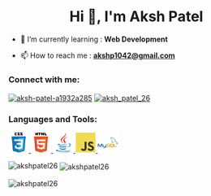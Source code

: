 <h1 align="center">Hi 👋, I'm Aksh Patel</h1>

- 🌱 I’m currently learning : **Web Development**

- 📫 How to reach me  : **akshp1042@gmail.com**

<h3 align="left">Connect with me:</h3>
<p align="left">
<a href="https://linkedin.com/in/aksh-patel-a1932a285" target="blank"><img align="center" src="https://raw.githubusercontent.com/rahuldkjain/github-profile-readme-generator/master/src/images/icons/Social/linked-in-alt.svg" alt="aksh-patel-a1932a285" height="30" width="40" /></a>
<a href="https://instagram.com/aksh_patel_26" target="blank"><img align="center" src="https://raw.githubusercontent.com/rahuldkjain/github-profile-readme-generator/master/src/images/icons/Social/instagram.svg" alt="aksh_patel_26" height="30" width="40" /></a>
</p>

<h3 align="left">Languages and Tools:</h3>
<p align="left"> <a href="https://www.w3schools.com/css/" target="_blank" rel="noreferrer"> <img src="https://raw.githubusercontent.com/devicons/devicon/master/icons/css3/css3-original-wordmark.svg" alt="css3" width="40" height="40"/> </a> <a href="https://www.w3.org/html/" target="_blank" rel="noreferrer"> <img src="https://raw.githubusercontent.com/devicons/devicon/master/icons/html5/html5-original-wordmark.svg" alt="html5" width="40" height="40"/> </a> <a href="https://www.java.com" target="_blank" rel="noreferrer"> <img src="https://raw.githubusercontent.com/devicons/devicon/master/icons/java/java-original.svg" alt="java" width="40" height="40"/> </a> <a href="https://developer.mozilla.org/en-US/docs/Web/JavaScript" target="_blank" rel="noreferrer"> <img src="https://raw.githubusercontent.com/devicons/devicon/master/icons/javascript/javascript-original.svg" alt="javascript" width="40" height="40"/> </a> <a href="https://www.mysql.com/" target="_blank" rel="noreferrer"> <img src="https://raw.githubusercontent.com/devicons/devicon/master/icons/mysql/mysql-original-wordmark.svg" alt="mysql" width="40" height="40"/> </a> </p>

<p><img align="left" src="https://github-readme-stats.vercel.app/api/top-langs?username=akshpatel26&show_icons=true&locale=en&layout=compact" alt="akshpatel26" /></p>

<p>&nbsp;<img align="center" src="https://github-readme-stats.vercel.app/api?username=akshpatel26&show_icons=true&locale=en" alt="akshpatel26" /></p>

<p><img align="center" src="https://github-readme-streak-stats.herokuapp.com/?user=akshpatel26&" alt="akshpatel26" /></p>
